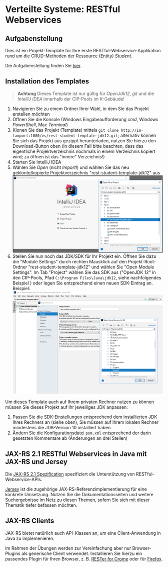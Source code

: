 # Verteilte Systeme: RESTful Webservices

## Aufgabenstellung

Dies ist ein Projekt-Template für Ihre erste RESTful-Webservice-Applikation rund um die CRUD-Methoden der Ressource (Entity) *Student*.

Die Aufgabenstellung finden Sie [hier](AUFGABENSTELLUNG.md).


## Installation des Templates

> **Achtung**  Dieses Template ist nur gültig für *OpenJdk12*, *git* und die *IntelliJ IDEA* innerhalb der CIP-Pools im K-Gebäude!

1. Navigieren Sie zu einem Ordner Ihrer Wahl, in dem Sie das Projekt erstellen möchten
2. Öffnen Sie die Konsole (Windows Eingabeaufforderung *cmd*, Windows *PowerShell*, Mac *Terminal*)
3. Klonen Sie das Projekt (Template) mittels `git clone http://im-lamport:1080/vs/rest-student-template-jdk12.git`; alternativ können Sie sich das Projekt aus gezippt herunterladen, nutzen Sie hierzu den Download-Button oben (in diesem Fall bitte beachten, dass das eigentliche Projektverzeichnis nochmals in einem Verzeichnis kopiert wird; zu öffnen ist das "innere" Verzeichnis!)
4. Starten Sie IntelliJ IDEA
5. Wählen Sie *Open* (nicht *Import*!) und wählen Sie das neu geklonte/kopierte Projektverzeichnis "rest-student-template-jdk12" aus
![Start-Dialog in Intellij IDEA zum Öffnen des geklonten Projekts](1open.jpg)
6. Stellen Sie nun noch das JDK/SDK für Ihr Projekt ein. Öffnen Sie dazu die "Module Settings" durch rechten Mausklick auf den Projekt-Root-Ordner "rest-student-template-jdk12" und wählen Sie "Open Module Settings". Im Tab "Project" wählen Sie das SDK aus ("OpenJDK 12" in den CIP-Pools, Pfad `C:\Program Files\Java\jdk12`, siehe nachfolgendes Beispiel ) oder legen Sie entsprechend einen neuen SDK-Eintrag an. Beispiel:
![SDK-Einstellungen für das Projekt](2sdk.jpg)

Um dieses Template auch auf Ihrem privaten Rechner nutzen zu können müssen Sie dieses Projekt auf Ihr jeweiliges JDK anpassen:
1. Passen Sie die SDK-Einstellungen entsprechend dem installierten JDK Ihres Rechners an (siehe oben), Sie müssen auf Ihrem lokalen Rechner mindestens die JDK-Version 10 installiert haben
2. Ändern Sie die Konfigurationsdatei `pom.xml` entsprechend der darin gesetzten Kommentare ab (Änderungen an drei Stellen)


## JAX-RS 2.1 RESTful Webservices in Java mit JAX-RS und Jersey

Die [JAX-RS 2.1 Spezification](https://github.com/jax-rs) spezifiziert die Unterstützung von RESTful-Webservice-APIs. 

[Jersey](https://jersey.github.io) ist die zugehörige JAX-RS-Referenzimplementierung für eine konkrete Umsetzung. Nutzen Sie die Dokumentationsseiten und weitere Suchergebnisse im Netz zu diesen Themen, sofern Sie sich mit dieser Thematik tiefer befassen möchten.


## JAX-RS Clients

JAX-RS bietet natürlich auch API-Klassen an, um eine Client-Anwendung in Java zu implemenieren. 

Im Rahmen der Übungen werden zur Vereinfachung aber nur Browser-Plugins als generische Client verwendet. Installieren Sie hierzu ein passendes Plugin für Ihren Browser, z. B.  [RESTer for Crome](https://chrome.google.com/webstore/detail/rester/eejfoncpjfgmeleakejdcanedmefagga?hl=en) oder für [Firefox](https://addons.mozilla.org/en-US/firefox/addon/rester/).
 

